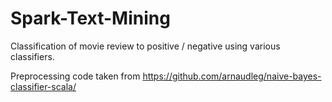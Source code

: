 # Spark-Text-Mining

Classification of movie review to positive / negative using various classifiers.

Preprocessing code taken from https://github.com/arnaudleg/naive-bayes-classifier-scala/
